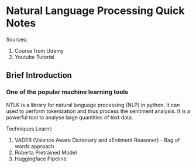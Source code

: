# Natural Language Processing Quick Notes

Sources:
1. Course from Udemy
2. Youtube Tutorial

## Brief Introduction
### One of the popular machine learning tools
NTLK is a library for natural language processing (NLP) in python. It can used to perform tokenization and thus process the sentiment analysis. 
It is a powerful tool to analyse large quantities of text data. 

Techniques Learnt:
1. VADER (Valence Aware Dictionary and sEntiment Reasoner) - Bag of words approach
2. Roberta Pretrained Model
3. Huggingface Pipeline

